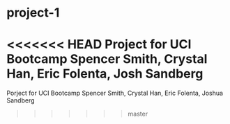 # project-1
<<<<<<< HEAD
Project for UCI Bootcamp Spencer Smith, Crystal Han, Eric Folenta, Josh Sandberg
=======
Porject for UCI Bootcamp 
Spencer Smith, Crystal Han, Eric Folenta, Joshua Sandberg
>>>>>>> master
